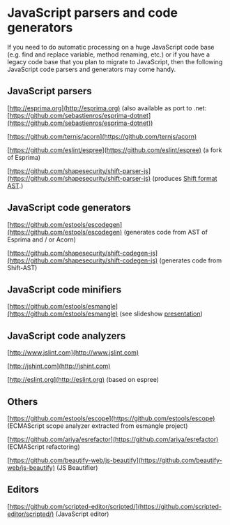 JavaScript parsers and code generators
======================================

If you need to do automatic processing on a huge JavaScript code base (e.g. find and replace variable, method renaming, etc.) 
or if you have a legacy code base that you plan to migrate to JavaScript, then the following JavaScript code parsers and generators may come handy.

JavaScript parsers
------------------

[http://esprima.org](http://esprima.org)
(also available as port to .net: [https://github.com/sebastienros/esprima-dotnet](https://github.com/sebastienros/esprima-dotnet))

[https://github.com/ternjs/acorn](https://github.com/ternjs/acorn)

[https://github.com/eslint/espree](https://github.com/eslint/espree)
(a fork of Esprima)

[https://github.com/shapesecurity/shift-parser-js](https://github.com/shapesecurity/shift-parser-js)
(produces [Shift format AST](http://engineering.shapesecurity.com/2014/12/announcing-shift-javascript-ast.html).)


JavaScript code generators
--------------------------

[https://github.com/estools/escodegen](https://github.com/estools/escodegen)
(generates code from AST of Esprima and / or Acorn)


[https://github.com/shapesecurity/shift-codegen-js](https://github.com/shapesecurity/shift-codegen-js)
(generates code from Shift-AST)


JavaScript code minifiers
-------------------------

[https://github.com/estools/esmangle](https://github.com/estools/esmangle)
(see slideshow [presentation](https://speakerdeck.com/constellation/escodegen-and-esmangle-using-mozilla-javascript-ast-as-an-ir))


JavaScript code analyzers
-------------------------

[http://www.jslint.com](http://www.jslint.com)

[http://jshint.com](http://jshint.com)

[http://eslint.org](http://eslint.org)
(based on espree)


Others
------

[https://github.com/estools/escope](https://github.com/estools/escope)
(ECMAScript scope analyzer extracted from esmangle project)

[https://github.com/ariya/esrefactor](https://github.com/ariya/esrefactor)
(ECMAScript refactoring)

[https://github.com/beautify-web/js-beautify](https://github.com/beautify-web/js-beautify)
(JS Beautifier)


Editors
-------

[https://github.com/scripted-editor/scripted/](https://github.com/scripted-editor/scripted/)
(JavaScript editor)

